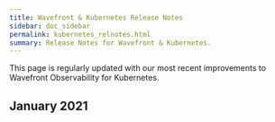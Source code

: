 ```yaml
---
title: Wavefront & Kubernetes Release Notes
sidebar: doc_sidebar
permalink: kubernetes_relnotes.html
summary: Release Notes for Wavefront & Kubernetes.
---
```

This page is regularly updated with our most recent improvements to Wavefront Observability for Kubernetes.

## January 2021
